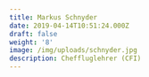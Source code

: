 ```yaml
---
title: Markus Schnyder
date: 2019-04-14T10:51:24.000Z
draft: false
weight: '8'
image: /img/uploads/schnyder.jpg
description: Cheffluglehrer (CFI)
---
```


